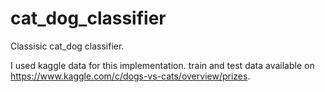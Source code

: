 # cat_dog_classifier
Classisic cat_dog classifier.

I used kaggle data for this implementation.
train and test data available on https://www.kaggle.com/c/dogs-vs-cats/overview/prizes.
